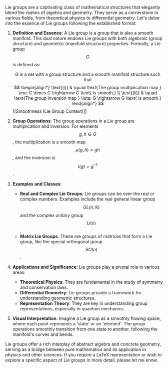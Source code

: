 Lie groups are a captivating class of mathematical structures that elegantly blend the realms of algebra and geometry. They serve as a cornerstone in various fields, from theoretical physics to differential geometry. Let's delve into the essence of Lie groups following the established format:

1. **Definition and Essence**:
   A Lie group is a group that is also a smooth manifold. This dual nature endows Lie groups with both algebraic (group structure) and geometric (manifold structure) properties. Formally, a Lie group $$ G $$ is defined as:

   $$
   G \text{ is a set with a group structure and a smooth manifold structure such that }
   $$
   $$
   \begin{align*}
   \text{(i)} & \quad \text{The group multiplication map } \mu: G \times G \rightarrow G \text{ is smooth,} \\
   \text{(ii)} & \quad \text{The group inversion map } \iota: G \rightarrow G \text{ is smooth.}
   \end{align*}
   $$
[[Smoothness (Lie Group Context)]]
2. **Group Operations**:
   The group operations in a Lie group are multiplication and inversion. For elements $$ g, h \in G $$, the multiplication is a smooth map $$ \mu(g, h) = gh $$, and the inversion is $$ \iota(g) = g^{-1} $$.

3. **Examples and Classes**:
   - **Real and Complex Lie Groups**: Lie groups can be over the real or complex numbers. Examples include the real general linear group $$ GL(n, \mathbb{R}) $$ and the complex unitary group $$ U(n) $$.
   - **Matrix Lie Groups**: These are groups of matrices that form a Lie group, like the special orthogonal group $$ SO(n) $$.

4. **Applications and Significance**:
   Lie groups play a pivotal role in various areas:
   - **Theoretical Physics**: They are fundamental in the study of symmetry and conservation laws.
   - **Differential Geometry**: Lie groups provide a framework for understanding geometric structures.
   - **Representation Theory**: They are key in understanding group representations, especially in quantum mechanics.

5. **Visual Interpretation**:
   Imagine a Lie group as a smoothly flowing space, where each point represents a 'state' or an 'element'. The group operations smoothly transition from one state to another, following the manifold's curves and bends.

Lie groups offer a rich interplay of abstract algebra and concrete geometry, serving as a bridge between pure mathematics and its application in physics and other sciences. If you require a LaTeX representation or wish to explore a specific aspect of Lie groups in more detail, please let me know.